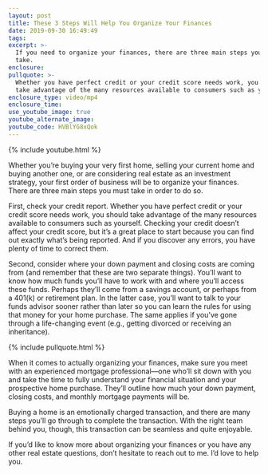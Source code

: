 ```yaml
---
layout: post
title: These 3 Steps Will Help You Organize Your Finances
date: 2019-09-30 16:49:49
tags:
excerpt: >-
  If you need to organize your finances, there are three main steps you must
  take.
enclosure:
pullquote: >-
  Whether you have perfect credit or your credit score needs work, you should
  take advantage of the many resources available to consumers such as yourself.
enclosure_type: video/mp4
enclosure_time:
use_youtube_image: true
youtube_alternate_image:
youtube_code: HVBlYG8xQok
---
```


{% include youtube.html %}

Whether you’re buying your very first home, selling your current home and buying another one, or are considering real estate as an investment strategy, your first order of business will be to organize your finances. There are three main steps you must take in order to do so.&nbsp;

First, check your credit report. Whether you have perfect credit or your credit score needs work, you should take advantage of the many resources available to consumers such as yourself. Checking your credit doesn’t affect your credit score, but it’s a great place to start because you can find out exactly what’s being reported. And if you discover any errors, you have plenty of time to correct them.&nbsp;

Second, consider where your down payment and closing costs are coming from (and remember that these are two separate things). You’ll want to know how much funds you’ll have to work with and where you’ll access these funds. Perhaps they’ll come from a savings account, or perhaps from a 401(k) or retirement plan. In the latter case, you’ll want to talk to your funds advisor sooner rather than later so you can learn the rules for using that money for your home purchase. The same applies if you’ve gone through a life-changing event (e.g., getting divorced or receiving an inheritance).

{% include pullquote.html %}

When it comes to actually organizing your finances, make sure you meet with an experienced mortgage professional—one who’ll sit down with you and take the time to fully understand your financial situation and your prospective home purchase. They’ll outline how much your down payment, closing costs, and monthly mortgage payments will be.&nbsp;

Buying a home is an emotionally charged transaction, and there are many steps you’ll go through to complete the transaction. With the right team behind you, though, this transaction can be seamless and quite enjoyable.&nbsp;

If you’d like to know more about organizing your finances or you have any other real estate questions, don’t hesitate to reach out to me. I’d love to help you.&nbsp;<br>&nbsp;